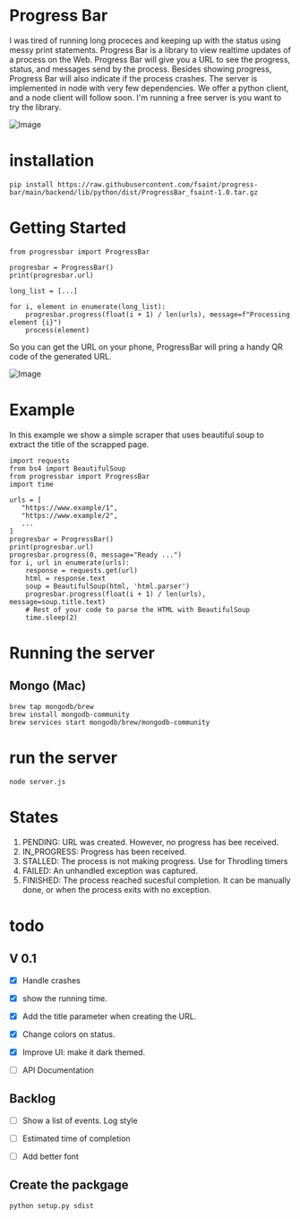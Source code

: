 # Progress Bar

I was tired of running long proceces and keeping up with the status using messy print statements. 
Progress Bar is a library to view realtime updates of a process on the Web.
Progress Bar will give you a URL to see the progress, status, and messages send by the process.
Besides showing progress, Progress Bar will also indicate if the process crashes.
The server is implemented in node with very few dependencies. We offer a python client, and a node client will follow soon. 
I'm running a free server is you want to try the library.

![Image](https://p198.p4.n0.cdn.getcloudapp.com/items/5zubR15K/a38ca9ce-0379-457c-94b4-6eeebc2e2c13.png?v=b8d60df8f85c15d082ca8d2452233f42)


# installation
```
pip install https://raw.githubusercontent.com/fsaint/progress-bar/main/backend/lib/python/dist/ProgressBar_fsaint-1.0.tar.gz
```
# Getting Started
```python:
from progressbar import ProgressBar

progresbar = ProgressBar()
print(progresbar.url)

long_list = [...]

for i, element in enumerate(long_list):
    progresbar.progress(float(i + 1) / len(urls), message=f"Processing element {i}")
    process(element)

```

So you can get the URL on your phone, ProgressBar will pring a handy QR code of the generated URL. 

![Image](https://p198.p4.n0.cdn.getcloudapp.com/items/nOuQ48wB/c78dd380-90ec-42a7-9717-f87c9c1813ac.jpg?v=f01c550160639cdc712fd01035be3d18)


# Example
In this example we show a simple scraper that uses  beautiful soup to extract the title of the scrapped page.

```python:
import requests
from bs4 import BeautifulSoup
from progressbar import ProgressBar
import time

urls = [
   "https://www.example/1",
   "https://www.example/2",
   ...
]
progresbar = ProgressBar()
print(progresbar.url)
progresbar.progress(0, message="Ready ...")
for i, url in enumerate(urls):
    response = requests.get(url)
    html = response.text
    soup = BeautifulSoup(html, 'html.parser')
    progresbar.progress(float(i + 1) / len(urls), message=soup.title.text)
    # Rest of your code to parse the HTML with BeautifulSoup
    time.sleep(2)
```

# Running the server

## Mongo (Mac)
```
brew tap mongodb/brew
brew install mongodb-community
brew services start mongodb/brew/mongodb-community
```

# run the server

```
node server.js
```

# States

1. PENDING: URL was created. However, no progress has bee received. 
2. IN_PROGRESS: Progress has been received. 
3. STALLED: The process is not making progress. Use for Throdling timers 
4. FAILED: An unhandled exception was captured. 
5. FINISHED: The process reached sucesful completion. It can be manually done, or when the process exits with no exception. 


# todo
## V 0.1
- [X] Handle crashes
- [X] show the running time.
- [X] Add the title parameter when creating the URL.
- [X] Change colors on status.
- [X] Improve UI: make it dark themed. 
- [ ] API Documentation


## Backlog
- [ ] Show a list of events. Log style
- [ ] Estimated time of completion
- [ ] Add better font


## Create the packgage
```
python setup.py sdist
```
